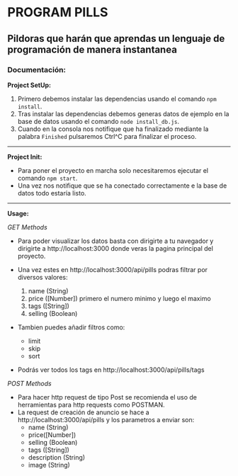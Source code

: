 # PROGRAM PILLS
## Pildoras que harán que aprendas un lenguaje de programación de manera instantanea

### Documentación:

**Project SetUp:**

1. Primero debemos instalar las dependencias usando el comando `npm install`.
2. Tras instalar las dependencias debemos generas datos de ejemplo en la base de datos usando el comando `node install_db.js`.
3. Cuando en la consola nos notifique que ha finalizado mediante la palabra `Finished` pulsaremos Ctrl^C para finalizar el proceso.


---

**Project Init:**

- Para poner el proyecto en marcha solo necesitaremos ejecutar el comando `npm start`.
- Una vez nos notifique que se ha conectado correctamente e la base de datos todo estaría listo.

---

**Usage:**

*GET Methods*

- Para poder visualizar los datos basta con dirigirte a tu navegador y dirigirte a http://localhost:3000 donde veras la pagina principal del proyecto.
- Una vez estes en http://localhost:3000/api/pills podras filtrar por diversos valores:
    1. name (String)
    2. price ([Number]) primero el numero minimo y luego el maximo
    3. tags ([String])
    4. selling (Boolean)
- Tambien puedes añadir filtros como:
    - limit
    - skip
    - sort

- Podrás ver todos los tags en http://localhost:3000/api/pills/tags

*POST Methods*

- Para hacer http request de tipo Post se recomienda el uso de herramientas para http requests como POSTMAN.
- La request de creación de anuncio se hace a http://localhost:3000/api/pills y los parametros a enviar son:
    - name (String)
    - price([Number])
    - selling (Boolean)
    - tags ([String])
    - description (String)
    - image (String)
